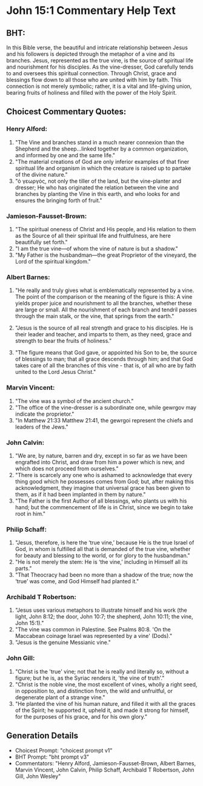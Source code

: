 # John 15:1 Commentary Help Text

## BHT:
In this Bible verse, the beautiful and intricate relationship between Jesus and his followers is depicted through the metaphor of a vine and its branches. Jesus, represented as the true vine, is the source of spiritual life and nourishment for his disciples. As the vine-dresser, God carefully tends to and oversees this spiritual connection. Through Christ, grace and blessings flow down to all those who are united with him by faith. This connection is not merely symbolic; rather, it is a vital and life-giving union, bearing fruits of holiness and filled with the power of the Holy Spirit.

## Choicest Commentary Quotes:
### Henry Alford:
1. "The Vine and branches stand in a much nearer connexion than the Shepherd and the sheep...linked together by a common organization, and informed by one and the same life."
2. "The material creations of God are only inferior examples of that finer spiritual life and organism in which the creature is raised up to partake of the divine nature."
3. "ὁ γεωργός, not only the tiller of the land, but the vine-planter and dresser; He who has originated the relation between the vine and branches by planting the Vine in this earth, and who looks for and ensures the bringing forth of fruit."

### Jamieson-Fausset-Brown:
1. "The spiritual oneness of Christ and His people, and His relation to them as the Source of all their spiritual life and fruitfulness, are here beautifully set forth."
2. "I am the true vine—of whom the vine of nature is but a shadow."
3. "My Father is the husbandman—the great Proprietor of the vineyard, the Lord of the spiritual kingdom."

### Albert Barnes:
1. "He really and truly gives what is emblematically represented by a vine. The point of the comparison or the meaning of the figure is this: A vine yields proper juice and nourishment to all the branches, whether these are large or small. All the nourishment of each branch and tendril passes through the main stalk, or the vine, that springs from the earth." 

2. "Jesus is the source of all real strength and grace to his disciples. He is their leader and teacher, and imparts to them, as they need, grace and strength to bear the fruits of holiness."

3. "The figure means that God gave, or appointed his Son to be, the source of blessings to man; that all grace descends through him; and that God takes care of all the branches of this vine - that is, of all who are by faith united to the Lord Jesus Christ."

### Marvin Vincent:
1. "The vine was a symbol of the ancient church."
2. "The office of the vine-dresser is a subordinate one, while gewrgov may indicate the proprietor."
3. "In Matthew 21:33 Matthew 21:41, the gewrgoi represent the chiefs and leaders of the Jews."

### John Calvin:
1. "We are, by nature, barren and dry, except in so far as we have been engrafted into Christ, and draw from him a power which is new, and which does not proceed from ourselves."
2. "There is scarcely any one who is ashamed to acknowledge that every thing good which he possesses comes from God; but, after making this acknowledgment, they imagine that universal grace has been given to them, as if it had been implanted in them by nature."
3. "The Father is the first Author of all blessings, who plants us with his hand; but the commencement of life is in Christ, since we begin to take root in him."

### Philip Schaff:
1. "Jesus, therefore, is here the ‘true vine,’ because He is the true Israel of God, in whom is fulfilled all that is demanded of the true vine, whether for beauty and blessing to the world, or for glory to the husbandman."
2. "He is not merely the stem: He is ‘the vine,’ including in Himself all its parts."
3. "That Theocracy had been no more than a shadow of the true; now the ‘true’ was come, and God Himself had planted it."

### Archibald T Robertson:
1. "Jesus uses various metaphors to illustrate himself and his work (the light, John 8:12; the door, John 10:7; the shepherd, John 10:11; the vine, John 15:1)."
2. "The vine was common in Palestine. See Psalms 80:8. 'On the Maccabean coinage Israel was represented by a vine' (Dods)."
3. "Jesus is the genuine Messianic vine."

### John Gill:
1. "Christ is the 'true' vine; not that he is really and literally so, without a figure; but he is, as the Syriac renders it, 'the vine of truth'." 
2. "Christ is the noble vine, the most excellent of vines, wholly a right seed, in opposition to, and distinction from, the wild and unfruitful, or degenerate plant of a strange vine." 
3. "He planted the vine of his human nature, and filled it with all the graces of the Spirit; he supported it, upheld it, and made it strong for himself, for the purposes of his grace, and for his own glory."


## Generation Details
- Choicest Prompt: "choicest prompt v1"
- BHT Prompt: "bht prompt v3"
- Commentators: "Henry Alford, Jamieson-Fausset-Brown, Albert Barnes, Marvin Vincent, John Calvin, Philip Schaff, Archibald T Robertson, John Gill, John Wesley"
